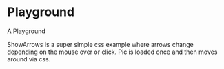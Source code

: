 Playground
==========

A Playground


ShowArrows is a super simple css example where arrows change depending on the mouse over or click. 
Pic is loaded once and then moves around via css.
